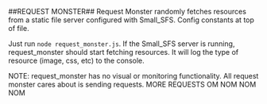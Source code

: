 ##REQUEST MONSTER##
Request Monster randomly fetches resources from a static file server configured with Small_SFS. Config constants at top of file.

Just run `node request_monster.js`. If the Small_SFS server is running, request_monster should start
fetching resources. It will log the type of resource (image, css, etc) to the console.

NOTE: request_monster has no visual or monitoring functionality. All request monster cares about is sending requests.
        MORE REQUESTS OM NOM NOM NOM
